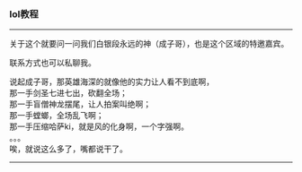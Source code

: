 ### lol教程

------

关于这个就要问一问我们白银段永远的神（成子哥），也是这个区域的特邀嘉宾。

联系方式也可以私聊我。

说起成子哥，那英雄海深的就像他的实力让人看不到底啊，  
那一手剑圣七进七出，砍翻全场；  
那一手盲僧神龙摆尾，让人拍案叫绝啊；  
那一手螳螂，全场乱飞啊；  
那一手压缩哈萨ki，就是风的化身啊，一个字强啊。  
。。。  
唉，就说这么多了，嘴都说干了。

------

